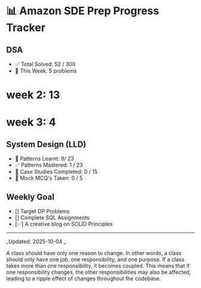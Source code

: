 #  📊  Amazon SDE Prep Progress Tracker

## DSA
- ✅ Total Solved: 52 / 300
- 🔄 This Week: 5 problems

# week 2: 13
# week 3: 4

## System Design (LLD)
- 🔄 Patterns Learnt: 9/ 23
- ✅ Patterns Mastered: 1 / 23
- 🔄 Case Studies Completed: 0 / 15
- 🏹 Mock MCQ's Taken: 0 / 5

## Weekly Goal
- [] Target DP Problems 
- [] Complete SQL Assignments
- [✅] A creative blog on SOLID Principles

---
_Updated: 2025-10-04 _



A class should have only one reason to change. In other words, a class should only have one job, one responsibility, and one purpose. If a class takes more than one responsibility, it becomes coupled. This means that if one responsibility changes, the other responsibilities may also be affected, leading to a ripple effect of changes throughout the codebase.